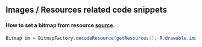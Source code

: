 ## Images / Resources related code snippets

#### How to set a bitmap from resource [source](http://stackoverflow.com/a/4955305/4576720).

```java
Bitmap bm = BitmapFactory.decodeResource(getResources(), R.drawable.image);
```